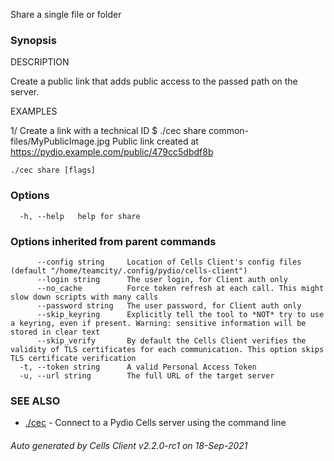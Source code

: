Share a single file or folder

### Synopsis


DESCRIPTION

  Create a public link that adds public access to the passed path on the server.

EXAMPLES

  1/ Create a link with a technical ID
  $ ./cec share common-files/MyPublicImage.jpg
  Public link created at https://pydio.example.com/public/479cc5dbdf8b



```
./cec share [flags]
```

### Options

```
  -h, --help   help for share
```

### Options inherited from parent commands

```
      --config string     Location of Cells Client's config files (default "/home/teamcity/.config/pydio/cells-client")
      --login string      The user login, for Client auth only
      --no_cache          Force token refresh at each call. This might slow down scripts with many calls
      --password string   The user password, for Client auth only
      --skip_keyring      Explicitly tell the tool to *NOT* try to use a keyring, even if present. Warning: sensitive information will be stored in clear text
      --skip_verify       By default the Cells Client verifies the validity of TLS certificates for each communication. This option skips TLS certificate verification
  -t, --token string      A valid Personal Access Token
  -u, --url string        The full URL of the target server
```

### SEE ALSO

* [./cec](./cec)	 - Connect to a Pydio Cells server using the command line

###### Auto generated by Cells Client v2.2.0-rc1 on 18-Sep-2021
